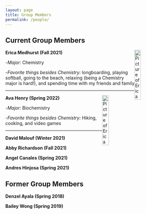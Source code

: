 ```yaml
---
layout: page
title: Group Members
permalink: /people/
---
```


## Current Group Members

**Erica Medhurst (Fall 2021)**
<img src="{{site.baseurl}}/images/EMedhurst1.jpg" alt="Picture of Erica" height="20%" width="20%" style="float: right; margin-top: 0px; margin-left: 10px margin-bottom: 10px" />


-*Major:* Chemistry 


-*Favorite things besides Chemistry:* longboarding, playing softball, going to the beach, relaxing (being a Chemistry major is hard!), and spending time with my friends and family


---------------------


**Ava Henry (Spring 2022)**
<img src="{{site.baseurl}}/images/AHenry1.jpg" alt="Picture of Erica" height="20%" width="20%" style="float: right; margin-top: 0px; margin-left: 10px margin-bottom: 10px" />


-*Major:* Biochemistry


-*Favorite things besides Chemistry:* Hiking, cooking, and video games 


--------------------






**David Malouf (Winter 2021)**


**Abby Richardson  (Fall 2021)**


**Angel Canales (Spring 2021)**


**Andres Hinjosa (Spring 2021)**


## Former Group Members

**Denzel Ayala (Spring 2018)**


**Bailey Wong (Spring 2019)**
